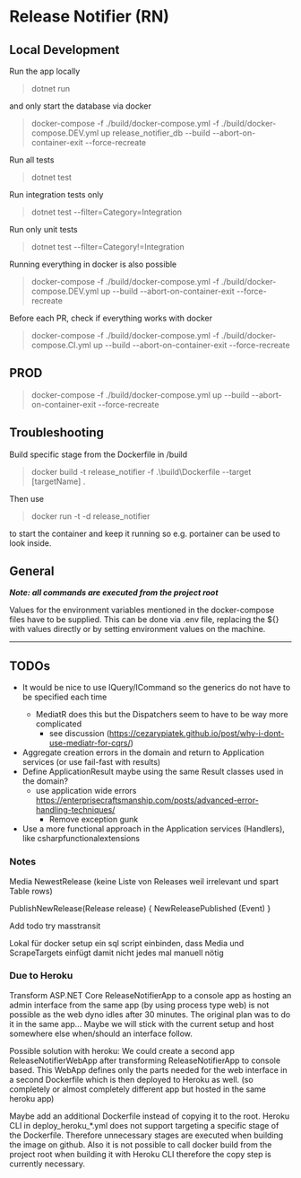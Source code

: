# Release Notifier (RN)

## Local Development
Run the app locally
> dotnet run

and only start the database via docker 
> docker-compose -f ./build/docker-compose.yml -f ./build/docker-compose.DEV.yml up release_notifier_db --build --abort-on-container-exit --force-recreate

Run all tests
> dotnet test

Run integration tests only
> dotnet test --filter=Category=Integration

Run only unit tests
> dotnet test --filter=Category!=Integration

Running everything in docker is also possible
> docker-compose -f ./build/docker-compose.yml -f ./build/docker-compose.DEV.yml up --build --abort-on-container-exit --force-recreate

Before each PR, check if everything works with docker
> docker-compose -f ./build/docker-compose.yml -f ./build/docker-compose.CI.yml up --build --abort-on-container-exit --force-recreate


## PROD
> docker-compose -f ./build/docker-compose.yml up --build --abort-on-container-exit --force-recreate


## Troubleshooting
Build specific stage from the Dockerfile in /build
> docker build -t release_notifier -f .\build\Dockerfile --target [targetName] .

Then use
> docker run -t -d release_notifier

to start the container and keep it running so e.g. portainer can be used to look inside.


## General 
***Note: all commands are executed from the project root***

Values for the environment variables mentioned in the docker-compose files have to be supplied. This can be done via .env file, replacing
the ${} with values directly or by setting environment values on the machine.

___
## TODOs
* It would be nice to use IQuery<TQueryResult>/ICommand<TCommandResult> so the generics do not have to be specified each time
  * MediatR does this but the Dispatchers seem to have to be way more complicated
    * see discussion (https://cezarypiatek.github.io/post/why-i-dont-use-mediatr-for-cqrs/)
* Aggregate creation errors in the domain and return to Application services (or use fail-fast with results)
* Define ApplicationResult maybe using the same Result classes used in the domain?
  * use application wide errors https://enterprisecraftsmanship.com/posts/advanced-error-handling-techniques/
    * Remove exception gunk
* Use a more functional approach in the Application services (Handlers), like csharpfunctionalextensions

### Notes 
Media
NewestRelease (keine Liste von Releases weil irrelevant und spart Table rows)

PublishNewRelease(Release release) {
NewReleasePublished (Event)
}

Add todo try masstransit

Lokal für docker setup ein sql script einbinden, dass Media und ScrapeTargets einfügt damit nicht jedes mal manuell nötig

### Due to Heroku
Transform ASP.NET Core ReleaseNotifierApp to a console app as hosting an admin interface from the same app (by using process type web) is not possible as the 
web dyno idles after 30 minutes. The original plan was to do it in the same app... Maybe we will stick with the current setup and host somewhere else when/should
an interface follow.

Possible solution with heroku: We could create a second app ReleaseNotifierWebApp after transforming ReleaseNotifierApp to console based. This WebApp 
defines only the parts needed for the web interface in a second Dockerfile which is then deployed to Heroku as well. (so completely or almost completely different app but hosted in the same heroku app)

Maybe add an additional Dockerfile instead of copying it to the root. Heroku CLI in deploy_heroku_*.yml does not
support targeting a specific stage of the Dockerfile. Therefore unnecessary stages are executed when building the image
on github. Also it is not possible to call docker build from the project root when building it with Heroku CLI therefore
the copy step is currently necessary.

